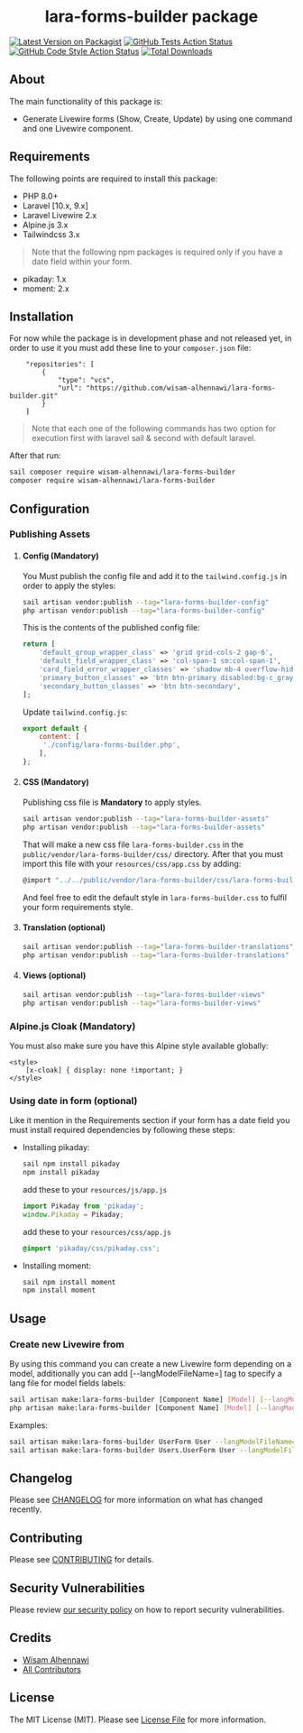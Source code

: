 <h1 align="center">lara-forms-builder package</h1>

[![Latest Version on Packagist](https://img.shields.io/packagist/v/wisam-alhennawi/lara-forms-builder.svg?style=flat-square)](https://packagist.org/packages/wisam-alhennawi/lara-forms-builder)
[![GitHub Tests Action Status](https://img.shields.io/github/workflow/status/wisam-alhennawi/lara-forms-builder/run-tests?label=tests)](https://github.com/wisam-alhennawi/lara-forms-builder/actions?query=workflow%3Arun-tests+branch%3Amain)
[![GitHub Code Style Action Status](https://img.shields.io/github/workflow/status/wisam-alhennawi/lara-forms-builder/Fix%20PHP%20code%20style%20issues?label=code%20style)](https://github.com/wisam-alhennawi/lara-forms-builder/actions?query=workflow%3A"Fix+PHP+code+style+issues"+branch%3Amain)
[![Total Downloads](https://img.shields.io/packagist/dt/wisam-alhennawi/lara-forms-builder.svg?style=flat-square)](https://packagist.org/packages/wisam-alhennawi/lara-forms-builder)

## About
The main functionality of this package is:
- Generate Livewire forms (Show, Create, Update) by using one command and one Livewire component.

## Requirements
The following points are required to install this package:
- PHP 8.0+
- Laravel [10.x, 9.x]
- Laravel Livewire 2.x
- Alpine.js 3.x
- Tailwindcss 3.x
> Note that the following npm packages is required only if you have a date field within your form.
- pikaday: 1.x
- moment: 2.x
## Installation

For now while the package is in development phase and not released yet, in order to use it you must add these line to your `composer.json` file:

```
    "repositories": [
        {
            "type": "vcs",
            "url": "https://github.com/wisam-alhennawi/lara-forms-builder.git"
        }
    ]
```
> Note that each one of the following commands has two option for execution first with laravel sail & second with default laravel.

After that run:

```bash
sail composer require wisam-alhennawi/lara-forms-builder
composer require wisam-alhennawi/lara-forms-builder
```

## Configuration

### Publishing Assets

1) #### Config **(Mandatory)**
    You Must publish the config file and add it to the `tailwind.config.js` in order to apply the styles: 
    ```bash
    sail artisan vendor:publish --tag="lara-forms-builder-config"
    php artisan vendor:publish --tag="lara-forms-builder-config"
    ```
    This is the contents of the published config file:
    ```php
    return [
        'default_group_wrapper_class' => 'grid grid-cols-2 gap-6',
        'default_field_wrapper_class' => 'col-span-1 sm:col-span-1',
        'card_field_error_wrapper_classes' => 'shadow mb-4 overflow-hidden rounded-md col-span-2 sm:col-span-2',
        'primary_button_classes' => 'btn btn-primary disabled:bg-c_gray-300',
        'secondary_button_classes' => 'btn btn-secondary',
    ];
    ```
   
   Update `tailwind.config.js`:
   ```js
   export default {
       content: [
        './config/lara-forms-builder.php',
       ],
   };
   ```
2) #### CSS **(Mandatory)**
   Publishing css file is **Mandatory** to apply styles.

    ```bash
    sail artisan vendor:publish --tag="lara-forms-builder-assets"
    php artisan vendor:publish --tag="lara-forms-builder-assets"
    ```
   That will make a new css file `lara-forms-builder.css` in the `public/vendor/lara-forms-builder/css/` directory.
   After that you must import this file with your `resources/css/app.css` by adding:
    ```bash
    @import "../../public/vendor/lara-forms-builder/css/lara-forms-builder.css";
    ```
   And feel free to edit the default style in `lara-forms-builder.css` to fulfil your form requirements style.

3) #### Translation (optional)
    ```bash
    sail artisan vendor:publish --tag="lara-forms-builder-translations"
    php artisan vendor:publish --tag="lara-forms-builder-translations"
    ```

4) #### Views (optional)
    ```bash
    sail artisan vendor:publish --tag="lara-forms-builder-views"
    php artisan vendor:publish --tag="lara-forms-builder-views"
    ```

### Alpine.js Cloak **(Mandatory)**
You must also make sure you have this Alpine style available globally:
```
<style>
    [x-cloak] { display: none !important; }
</style>
```

### Using date in form (optional)
Like it mention in the Requirements section if your form has a date field you must install required dependencies by following these steps:
- Installing pikaday:
    ```bash
    sail npm install pikaday
    npm install pikaday
    ```
  add these to your `resources/js/app.js`
    ```js
    import Pikaday from 'pikaday';
    window.Pikaday = Pikaday;
    ```
  add these to your `resources/css/app.js`
    ```css
    @import 'pikaday/css/pikaday.css';
    ```

- Installing moment:
    ```bash
    sail npm install moment
    npm install moment
    ```

## Usage

### Create new Livewire from

By using this command you can create a new Livewire form depending on a model,
additionally you can add [--langModelFileName=] tag to specify a lang file for model fields labels:
```bash
sail artisan make:lara-forms-builder [Component Name] [Model] [--langModelFileName=]
php artisan make:lara-forms-builder [Component Name] [Model] [--langModelFileName=]
```

Examples:
```bash
sail artisan make:lara-forms-builder UserForm User --langModelFileName=users
sail artisan make:lara-forms-builder Users.UserForm User --langModelFileName=users       //this will make a UserForm component inside Users directory.
```

## Changelog

Please see [CHANGELOG](CHANGELOG.md) for more information on what has changed recently.

## Contributing

Please see [CONTRIBUTING](CONTRIBUTING.md) for details.

## Security Vulnerabilities

Please review [our security policy](../../security/policy) on how to report security vulnerabilities.

## Credits

- [Wisam Alhennawi](https://github.com/wisam-alhennawi)
- [All Contributors](../../contributors)

## License

The MIT License (MIT). Please see [License File](LICENSE.md) for more information.

